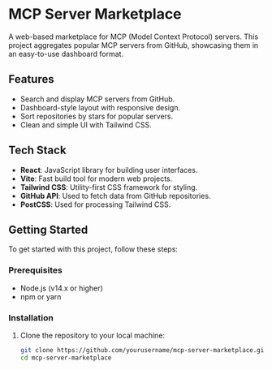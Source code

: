 # MCP Server Marketplace

A web-based marketplace for MCP (Model Context Protocol) servers. This project aggregates popular MCP servers from GitHub, showcasing them in an easy-to-use dashboard format.

## Features

- Search and display MCP servers from GitHub.
- Dashboard-style layout with responsive design.
- Sort repositories by stars for popular servers.
- Clean and simple UI with Tailwind CSS.

## Tech Stack

- **React**: JavaScript library for building user interfaces.
- **Vite**: Fast build tool for modern web projects.
- **Tailwind CSS**: Utility-first CSS framework for styling.
- **GitHub API**: Used to fetch data from GitHub repositories.
- **PostCSS**: Used for processing Tailwind CSS.

## Getting Started

To get started with this project, follow these steps:

### Prerequisites

- Node.js (v14.x or higher)
- npm or yarn

### Installation

1. Clone the repository to your local machine:

   ```bash
   git clone https://github.com/yourusername/mcp-server-marketplace.git
   cd mcp-server-marketplace
